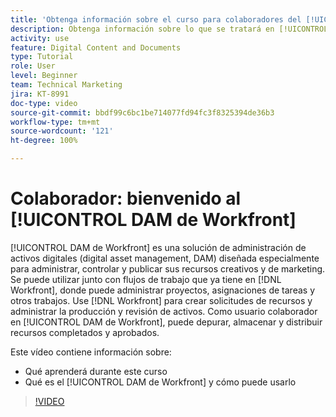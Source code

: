 ```yaml
---
title: 'Obtenga información sobre el curso para colaboradores del [!UICONTROL DAM de Workfront], '
description: Obtenga información sobre lo que se tratará en [!UICONTROL DAM de Workfront], curso para colaboradores.
activity: use
feature: Digital Content and Documents
type: Tutorial
role: User
level: Beginner
team: Technical Marketing
jira: KT-8991
doc-type: video
source-git-commit: bbdf99c6bc1be714077fd94fc3f8325394de36b3
workflow-type: tm+mt
source-wordcount: '121'
ht-degree: 100%

---
```


# Colaborador: bienvenido al [!UICONTROL DAM de Workfront]

[!UICONTROL DAM de Workfront] es una solución de administración de activos digitales (digital asset management, DAM) diseñada especialmente para administrar, controlar y publicar sus recursos creativos y de marketing. Se puede utilizar junto con flujos de trabajo que ya tiene en [!DNL Workfront], donde puede administrar proyectos, asignaciones de tareas y otros trabajos. Use [!DNL Workfront] para crear solicitudes de recursos y administrar la producción y revisión de activos. Como usuario colaborador en [!UICONTROL DAM de Workfront], puede depurar, almacenar y distribuir recursos completados y aprobados.

Este vídeo contiene información sobre:

* Qué aprenderá durante este curso
* Qué es el [!UICONTROL DAM de Workfront] y cómo puede usarlo

>[!VIDEO](https://video.tv.adobe.com/v/3445702/?quality=12&learn=on&enablevpops=1&captions=spa)
